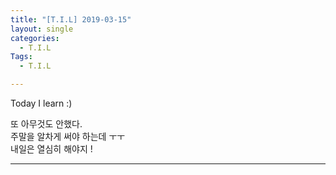 ```yaml
---
title: "[T.I.L] 2019-03-15"
layout: single
categories:
  - T.I.L
Tags:
  - T.I.L

---
```

Today I learn :)
   
또 아무것도 안했다.  
주말을 알차게 써야 하는데 ㅜㅜ  
내일은 열심히 해야지 !  




---


